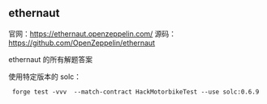 ## ethernaut

官网：https://ethernaut.openzeppelin.com/
源码：https://github.com/OpenZeppelin/ethernaut

ethernaut 的所有解题答案


使用特定版本的 solc：
```shell
 forge test -vvv  --match-contract HackMotorbikeTest --use solc:0.6.9
```